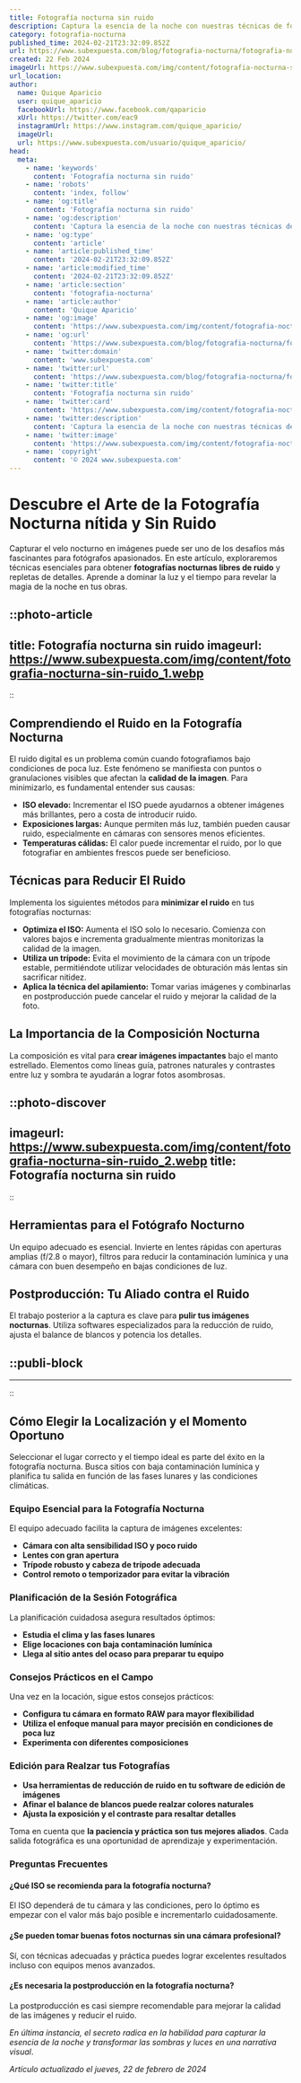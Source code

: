 ```yaml
---
title: Fotografía nocturna sin ruido
description: Captura la esencia de la noche con nuestras técnicas de fotografía nocturna sin ruido. Imágenes nítidas y puras en cada disparo. Conviértete en experto.
category: fotografia-nocturna
published_time: 2024-02-21T23:32:09.852Z
url: https://www.subexpuesta.com/blog/fotografia-nocturna/fotografia-nocturna-sin-ruido
created: 22 Feb 2024
imageUrl: https://www.subexpuesta.com/img/content/fotografia-nocturna-sin-ruido_1.webp
url_location:
author:
  name: Quique Aparicio
  user: quique_aparicio
  facebookUrl: https://www.facebook.com/qaparicio
  xUrl: https://twitter.com/eac9
  instagramUrl: https://www.instagram.com/quique_aparicio/
  imageUrl: 
  url: https://www.subexpuesta.com/usuario/quique_aparicio/
head:
  meta:
    - name: 'keywords'
      content: 'Fotografía nocturna sin ruido'
    - name: 'robots'
      content: 'index, follow'
    - name: 'og:title'
      content: 'Fotografía nocturna sin ruido'
    - name: 'og:description'
      content: 'Captura la esencia de la noche con nuestras técnicas de fotografía nocturna sin ruido. Imágenes nítidas y puras en cada disparo. Conviértete en experto.'
    - name: 'og:type'
      content: 'article'
    - name: 'article:published_time'
      content: '2024-02-21T23:32:09.852Z'
    - name: 'article:modified_time'
      content: '2024-02-21T23:32:09.852Z'
    - name: 'article:section'
      content: 'fotografia-nocturna'
    - name: 'article:author'
      content: 'Quique Aparicio'
    - name: 'og:image'
      content: 'https://www.subexpuesta.com/img/content/fotografia-nocturna-sin-ruido_1.webp'
    - name: 'og:url'
      content: 'https://www.subexpuesta.com/blog/fotografia-nocturna/fotografia-nocturna-sin-ruido'
    - name: 'twitter:domain'
      content: 'www.subexpuesta.com'
    - name: 'twitter:url'
      content: 'https://www.subexpuesta.com/blog/fotografia-nocturna/fotografia-nocturna-sin-ruido'
    - name: 'twitter:title'
      content: 'Fotografía nocturna sin ruido'
    - name: 'twitter:card'
      content: 'https://www.subexpuesta.com/img/content/fotografia-nocturna-sin-ruido_1.webp'
    - name: 'twitter:description'
      content: 'Captura la esencia de la noche con nuestras técnicas de fotografía nocturna sin ruido. Imágenes nítidas y puras en cada disparo. Conviértete en experto.'
    - name: 'twitter:image'
      content: 'https://www.subexpuesta.com/img/content/fotografia-nocturna-sin-ruido_1.webp'
    - name: 'copyright'
      content: '© 2024 www.subexpuesta.com'
---
```

# Descubre el Arte de la Fotografía Nocturna nítida y Sin Ruido

Capturar el velo nocturno en imágenes puede ser uno de los desafíos más fascinantes para fotógrafos apasionados. En este artículo, exploraremos técnicas esenciales para obtener **fotografías nocturnas libres de ruido** y repletas de detalles. Aprende a dominar la luz y el tiempo para revelar la magia de la noche en tus obras.


::photo-article
---
title: Fotografía nocturna sin ruido
imageurl: https://www.subexpuesta.com/img/content/fotografia-nocturna-sin-ruido_1.webp
---
::


## Comprendiendo el Ruido en la Fotografía Nocturna

El ruido digital es un problema común cuando fotografiamos bajo condiciones de poca luz. Este fenómeno se manifiesta con puntos o granulaciones visibles que afectan la **calidad de la imagen**. Para minimizarlo, es fundamental entender sus causas:

- **ISO elevado:** Incrementar el ISO puede ayudarnos a obtener imágenes más brillantes, pero a costa de introducir ruido.
- **Exposiciones largas:** Aunque permiten más luz, también pueden causar ruido, especialmente en cámaras con sensores menos eficientes.
- **Temperaturas cálidas:** El calor puede incrementar el ruido, por lo que fotografiar en ambientes frescos puede ser beneficioso.

## Técnicas para Reducir El Ruido

Implementa los siguientes métodos para **minimizar el ruido** en tus fotografías nocturnas:

- **Optimiza el ISO:** Aumenta el ISO solo lo necesario. Comienza con valores bajos e incrementa gradualmente mientras monitorizas la calidad de la imagen.
- **Utiliza un trípode:** Evita el movimiento de la cámara con un trípode estable, permitiéndote utilizar velocidades de obturación más lentas sin sacrificar nitidez.
- **Aplica la técnica del apilamiento:** Tomar varias imágenes y combinarlas en postproducción puede cancelar el ruido y mejorar la calidad de la foto.

## La Importancia de la Composición Nocturna

La composición es vital para **crear imágenes impactantes** bajo el manto estrellado. Elementos como líneas guía, patrones naturales y contrastes entre luz y sombra te ayudarán a lograr fotos asombrosas.


::photo-discover
---
imageurl: https://www.subexpuesta.com/img/content/fotografia-nocturna-sin-ruido_2.webp
title: Fotografía nocturna sin ruido
---
::


## Herramientas para el Fotógrafo Nocturno

Un equipo adecuado es esencial. Invierte en lentes rápidas con aperturas amplias (f/2.8 o mayor), filtros para reducir la contaminación lumínica y una cámara con buen desempeño en bajas condiciones de luz.

## Postproducción: Tu Aliado contra el Ruido

El trabajo posterior a la captura es clave para **pulir tus imágenes nocturnas**. Utiliza softwares especializados para la reducción de ruido, ajusta el balance de blancos y potencia los detalles.


  ::publi-block
  ---
  ---
  ::
  
  
## Cómo Elegir la Localización y el Momento Oportuno

Seleccionar el lugar correcto y el tiempo ideal es parte del éxito en la fotografía nocturna. Busca sitios con baja contaminación lumínica y planifica tu salida en función de las fases lunares y las condiciones climáticas.

### Equipo Esencial para la Fotografía Nocturna

El equipo adecuado facilita la captura de imágenes excelentes:

- **Cámara con alta sensibilidad ISO y poco ruido**
- **Lentes con gran apertura**
- **Trípode robusto y cabeza de trípode adecuada**
- **Control remoto o temporizador para evitar la vibración**

### Planificación de la Sesión Fotográfica

La planificación cuidadosa asegura resultados óptimos:

- **Estudia el clima y las fases lunares**
- **Elige locaciones con baja contaminación lumínica**
- **Llega al sitio antes del ocaso para preparar tu equipo**

### Consejos Prácticos en el Campo

Una vez en la locación, sigue estos consejos prácticos:

- **Configura tu cámara en formato RAW para mayor flexibilidad**
- **Utiliza el enfoque manual para mayor precisión en condiciones de poca luz**
- **Experimenta con diferentes composiciones**

### Edición para Realzar tus Fotografías

- **Usa herramientas de reducción de ruido en tu software de edición de imágenes**
- **Afinar el balance de blancos puede realzar colores naturales**
- **Ajusta la exposición y el contraste para resaltar detalles**

Toma en cuenta que **la paciencia y práctica son tus mejores aliados**. Cada salida fotográfica es una oportunidad de aprendizaje y experimentación.

### Preguntas Frecuentes

#### ¿Qué ISO se recomienda para la fotografía nocturna?
El ISO dependerá de tu cámara y las condiciones, pero lo óptimo es empezar con el valor más bajo posible e incrementarlo cuidadosamente. 

#### ¿Se pueden tomar buenas fotos nocturnas sin una cámara profesional?
Sí, con técnicas adecuadas y práctica puedes lograr excelentes resultados incluso con equipos menos avanzados. 

#### ¿Es necesaria la postproducción en la fotografía nocturna?
La postproducción es casi siempre recomendable para mejorar la calidad de las imágenes y reducir el ruido.

*En última instancia, el secreto radica en la habilidad para capturar la esencia de la noche y transformar las sombras y luces en una narrativa visual*.

_Artículo actualizado el jueves, 22 de febrero de 2024_